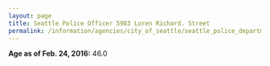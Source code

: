 ```yaml
---
layout: page
title: Seattle Police Officer 5983 Loren Richard. Street
permalink: /information/agencies/city_of_seattle/seattle_police_department/copbook/5983/
---
```


**Age as of Feb. 24, 2016:** 46.0
